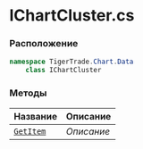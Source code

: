 
# IChartCluster.cs
### Расположение
```csharp
namespace TigerTrade.Chart.Data  
    class IChartCluster
```

### Методы
| Название | Описание |
| --- | --- |
| [`GetItem`](./Методы/GetItem.md) | *Описание* |
